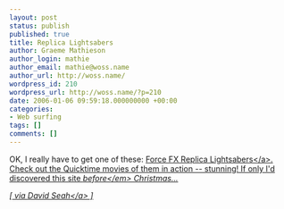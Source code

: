 ```yaml
---
layout: post
status: publish
published: true
title: Replica Lightsabers
author: Graeme Mathieson
author_login: mathie
author_email: mathie@woss.name
author_url: http://woss.name/
wordpress_id: 210
wordpress_url: http://woss.name/?p=210
date: 2006-01-06 09:59:18.000000000 +00:00
categories:
- Web surfing
tags: []
comments: []
---
```

OK, I really have to get one of these: <a href="http:&#47;&#47;masterreplicas.com&#47;customer&#47;starwars&#47;starwars_product_list.php?cid=9&cookie_check=1">Force FX Replica Lightsabers<&#47;a>.  Check out the Quicktime movies of them in action -- stunning!  If only I'd discovered this site <em>before<&#47;em> Christmas...

[ via <a href="http:&#47;&#47;davidseah.com&#47;archives&#47;2006&#47;01&#47;04&#47;master-replicas-force-fx-star-wars-lightsaber&#47;">David Seah<&#47;a> ]
